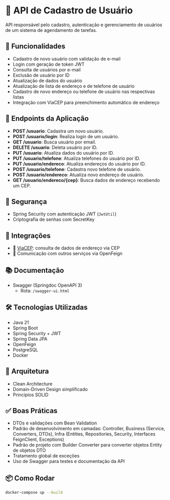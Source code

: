 # 🧾 API de Cadastro de Usuário

API responsável pelo cadastro, autenticação e gerenciamento de usuários de um sistema de agendamento de tarefas.

## 🚀 Funcionalidades

- Cadastro de novo usuário com validação de e-mail
- Login com geração de token JWT
- Consulta de usuários por e-mail
- Exclusão de usuário por ID
- Atualização de dados do usuário
- Atualização de lista de endereço e de telefone de usuário
- Cadastro de novo endereço ou telefone de usuário nas respectivas listas
- Integração com ViaCEP para preenchimento automático de endereço

## 📍 Endpoints da Aplicação
- **POST /usuario**: Cadastra um novo usuário.
- **POST /usuario/login**: Realiza login de um usuário.
- **GET /usuario**: Busca usuário por email.
- **DELETE /usuario**: Deleta usuário por ID.
- **PUT /usuario**: Atualiza dados do usuário por ID.
- **PUT /usuario/telefone**: Atualiza telefones do usuário por ID.
- **PUT /usuario/endereco**: Atualiza endereços do usuário por ID.
- **POST /usuario/telefone**: Cadastra novo telefone de usuário.
- **POST /usuario/endereco**: Atualiza novo endereço de usuário.
- **GET /usuario/endereco/{cep}**: Busca dados de endereço recebendo um CEP.

## 🔐 Segurança

- Spring Security com autenticação JWT (`JwtUtil`)
- Criptografia de senhas com SecretKey

## 🔗 Integrações

- 📡 [ViaCEP](https://viacep.com.br): consulta de dados de endereço via CEP
- 🔗 Comunicação com outros serviços via OpenFeign

## 📚 Documentação

- Swagger (Springdoc OpenAPI 3)
  - Rota: `/swagger-ui.html`

## 🛠️ Tecnologias Utilizadas

- Java 21
- Spring Boot
- Spring Security + JWT
- Spring Data JPA
- OpenFeign
- PostgreSQL
- Docker

## 🧱 Arquitetura

- Clean Architecture
- Domain-Driven Design simplificado
- Princípios SOLID

## ✅ Boas Práticas

- DTOs e validações com Bean Validation
- Padrão de desenvolvimento em camadas: Controller, Business (Service, Converters, DTOs), Infra (Entities, Repositories, Security, Interfaces FeignClient, Exceptions)
- Padrão de projeto com Builder Converter para converter objetos Entity de objetos DTO
- Tratamento global de exceções
- Uso de Swagger para testes e documentação da API

## 📦 Como Rodar

```bash
docker-compose up --build
